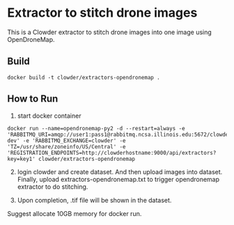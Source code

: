 Extractor to stitch drone images
=================================================

This is a Clowder extractor to stitch drone images into one image using OpenDroneMap.

## Build
```
docker build -t clowder/extractors-opendronemap .
```
## How to Run
1. start docker container
```
docker run --name=opendronemap-py2 -d --restart=always -e 'RABBITMQ_URI=amqp://user1:pass1@rabbitmq.ncsa.illinois.edu:5672/clowder-dev' -e 'RABBITMQ_EXCHANGE=clowder' -e 'TZ=/usr/share/zoneinfo/US/Central' -e 'REGISTRATION_ENDPOINTS=http://clowderhostname:9000/api/extractors?key=key1' clowder/extractors-opendronemap
```
2. login clowder and create dataset. And then upload images into dataset. Finally, upload extractors-opendronemap.txt to trigger opendronemap extractor to do stitching.

3. Upon completion, .tif file will be shown in the dataset.

Suggest allocate 10GB memory for docker run.

